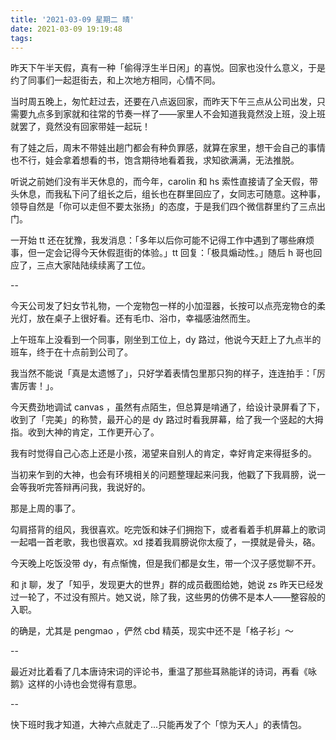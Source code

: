 ```yaml
---
title: '2021-03-09 星期二 晴'
date: 2021-03-09 19:19:48
tags:
---
```


昨天下午半天假，真有一种「偷得浮生半日闲」的喜悦。回家也没什么意义，于是约了同事们一起逛街去，和上次地方相同，心情不同。

当时周五晚上，匆忙赶过去，还要在八点返回家，而昨天下午三点从公司出发，只需要九点多到家就和往常的节奏一样了——家里人不会知道我竟然没上班，没上班就罢了，竟然没有回家带娃一起玩！

有了娃之后，周末不带娃出趟门都会有种负罪感，就算在家里，想干会自己的事情也不行，娃会拿着想看的书，饱含期待地看着我，求知欲满满，无法推脱。

听说之前她们没有半天休息的，而今年，carolin 和 hs 索性直接请了全天假，带头休息，而我私下问了组长之后，组长也在群里回应了，女同志可随意。这种事，领导自然是「你可以走但不要太张扬」的态度，于是我们四个微信群里约了三点出门。

一开始 tt 还在犹豫，我发消息：「多年以后你可能不记得工作中遇到了哪些麻烦事，但一定会记得今天休假逛街的体验。」tt 回复：「极具煽动性。」随后 h 哥也回应了，三点大家陆陆续续离了工位。

--

今天公司发了妇女节礼物，一个宠物包一样的小加湿器，长按可以点亮宠物仓的柔光灯，放在桌子上很好看。还有毛巾、浴巾，幸福感油然而生。

上午班车上没看到一个同事，刚坐到工位上，dy 路过，他说今天赶上了九点半的班车，终于在十点前到公司了。

我当然不能说「真是太遗憾了」，只好学着表情包里那只狗的样子，连连拍手：「厉害厉害！」。

今天费劲地调试 canvas ，虽然有点陌生，但总算是啃通了，给设计录屏看了下，收到了「完美」的称赞，最开心的是 dy 路过时看我屏幕，给了我一个竖起的大拇指。收到大神的肯定，工作更开心了。

我有时觉得自己心态上还是小孩，渴望来自别人的肯定，幸好肯定来得挺多的。

当初来乍到的大神，也会有环境相关的问题整理起来问我，他戳了下我肩膀，说一会等我听完答辩再问我，我说好的。

那是上周的事了。

勾肩搭背的组风，我很喜欢。吃完饭和妹子们拥抱下，或者看着手机屏幕上的歌词一起唱一首老歌，我也很喜欢。xd 搂着我肩膀说你太瘦了，一摸就是骨头，硌。

今天晚上吃饭没带 dy，有点惭愧，但是我们都是女生，带一个汉子感觉聊不开。

和 jt 聊，发了「知乎，发现更大的世界」群的成员截图给她，她说 zs 昨天已经发过一轮了，不过没有照片。她又说，除了我，这些男的仿佛不是本人——整容般的入职。

的确是，尤其是 pengmao ，俨然 cbd 精英，现实中还不是「格子衫」～

--

最近对比着看了几本唐诗宋词的评论书，重温了那些耳熟能详的诗词，再看《咏鹅》这样的小诗也会觉得有意思。

--

快下班时我才知道，大神六点就走了...只能再发了个「惊为天人」的表情包。

